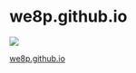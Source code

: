 # we8p.github.io

[![](https://travis-ci.org/we8p/Blog.svg?branch=master)](https://travis-ci.org/we8p/Blog)

[we8p.github.io](https://we8p.github.io)
